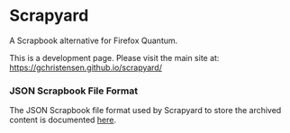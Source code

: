 # Scrapyard

A Scrapbook alternative for Firefox Quantum.

This is a development page. Please visit the main site at: https://gchristensen.github.io/scrapyard/

### JSON Scrapbook File Format

The JSON Scrapbook file format used by Scrapyard to store the archived content is documented
[here](https://github.com/GChristensen/scrapyard/wiki/JSON-Scrapbook-File-Format).
